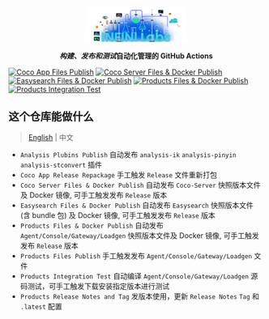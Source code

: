 <p align="center">
<a href="https://infinilabs.com/"><img src="docs/images/infinilabs.svg" alt="banner" width="200px"></a>
</p>

<p align="center">
<b><i>构建、发布和测试</i>自动化管理的 GitHub Actions</b>
</p>

[![Coco App Files Publish](https://github.com/infinilabs/ci/actions/workflows/coco-app.yml/badge.svg)](https://github.com/infinilabs/ci/actions/workflows/coco-app.yml)&nbsp;[![Coco Server Files & Docker Publish](https://github.com/infinilabs/ci/actions/workflows/coco-server.yml/badge.svg)](https://github.com/infinilabs/ci/actions/workflows/coco-server.yml)&nbsp;[![Easysearch Files & Docker Publish](https://github.com/infinilabs/ci/actions/workflows/easysearch-publish.yml/badge.svg)](https://github.com/infinilabs/ci/actions/workflows/easysearch-publish.yml)&nbsp;[![Products Files & Docker Publish](https://github.com/infinilabs/ci/actions/workflows/publish-docker.yml/badge.svg)](https://github.com/infinilabs/ci/actions/workflows/publish-docker.yml)&nbsp;[![Products Integration Test](https://github.com/infinilabs/ci/actions/workflows/integration-test.yml/badge.svg)](https://github.com/infinilabs/ci/actions/workflows/integration-test.yml)

## 这个仓库能做什么

> [English](README.md) | 中文

- `Analysis Plubins Publish` 自动发布 `analysis-ik` `analysis-pinyin` `analysis-stconvert` 插件
- `Coco App Release Repackage` 手工触发 `Release` 文件重新打包
- `Coco Server Files & Docker Publish` 自动发布 `Coco-Server` 快照版本文件及 Docker 镜像, 可手工触发发布 `Release` 版本
- `Easysearch Files & Docker Publish` 自动发布 `Easysearch` 快照版本文件 (含 bundle 包) 及 Docker 镜像, 可手工触发发布 `Release` 版本
- `Products Files & Docker Publish`  自动发布 `Agent/Console/Gateway/Loadgen` 快照版本文件及 Docker 镜像, 可手工触发发布 `Release` 版本
- `Products Files Publish` 手工触发发布  `Agent/Console/Gateway/Loadgen` 文件
- `Products Integration Test` 自动编译 `Agent/Console/Gateway/Loadgen` 源码测试，可手工触发下载安装指定版本进行测试
- `Products Release Notes and Tag` 发版本使用，更新 `Release Notes` `Tag` 和 `.latest` 配置